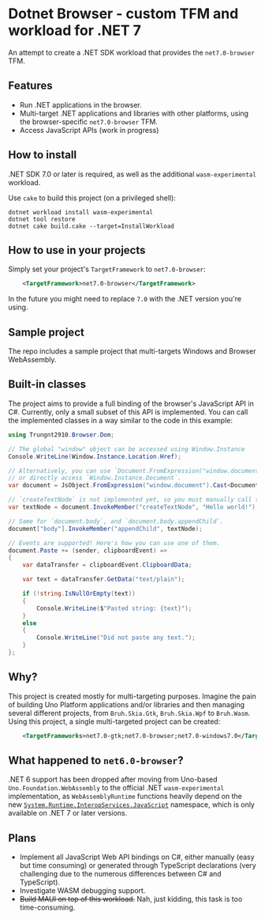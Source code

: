 # Dotnet Browser - custom TFM and workload for .NET 7

An attempt to create a .NET SDK workload that provides the `net7.0-browser` TFM.

## Features
- Run .NET applications in the browser.
- Multi-target .NET applications and libraries with other platforms, using the browser-specific `net7.0-browser` TFM.
- Access JavaScript APIs (work in progress)

## How to install
.NET SDK 7.0 or later is required, as well as the additional `wasm-experimental` workload.

Use `cake` to build this project (on a privileged shell):

```
dotnet workload install wasm-experimental
dotnet tool restore
dotnet cake build.cake --target=InstallWorkload
```

## How to use in your projects
Simply set your project's `TargetFramework` to `net7.0-browser`:

```xml
    <TargetFramework>net7.0-browser</TargetFramework>
```

In the future you might need to replace `7.0` with the .NET version you're using.

## Sample project
The repo includes a sample project that multi-targets Windows and Browser WebAssembly.

## Built-in classes
The project aims to provide a full binding of the browser's JavaScript API in C#.
Currently, only a small subset of this API is implemented. You can call the implemented classes in a way similar to the code in this example:

```C#
using Trungnt2910.Browser.Dom;

// The global "window" object can be accessed using Window.Instance 
Console.WriteLine(Window.Instance.Location.Href);

// Alternatively, you can use `Document.FromExpression("window.document")`,
// or directly access `Window.Instance.Document`.
var document = JsObject.FromExpression("window.document").Cast<Document>();

// `createTextNode` is not implemented yet, so you must manually call the function.
var textNode = document.InvokeMember("createTextNode", "Hello world!");

// Same for `document.body`, and `document.body.appendChild`.
document["body"].InvokeMember("appendChild", textNode);

// Events are supported! Here's how you can use one of them.
document.Paste += (sender, clipboardEvent) =>
{
    var dataTransfer = clipboardEvent.ClipboardData;

    var text = dataTransfer.GetData("text/plain");

    if (!string.IsNullOrEmpty(text))
    {
        Console.WriteLine($"Pasted string: {text}");
    }
    else
    {
        Console.WriteLine("Did not paste any text.");
    }
};
```

## Why?
This project is created mostly for multi-targeting purposes.
Imagine the pain of building Uno Platform applications and/or libraries and then managing several different projects, from `Bruh.Skia.Gtk`, `Bruh.Skia.Wpf` to `Bruh.Wasm`.
Using this project, a single multi-targeted project can be created:

```xml
    <TargetFrameworks>net7.0-gtk;net7.0-browser;net7.0-windows7.0</TargetFrameworks>
```

## What happened to `net6.0-browser`?
.NET 6 support has been dropped after moving from Uno-based `Uno.Foundation.WebAssembly` to the official .NET `wasm-experimental` implementation, as `WebAssemblyRuntime` functions heavily depend on the new [`System.Runtime.InteropServices.JavaScript`](https://learn.microsoft.com/en-us/dotnet/api/system.runtime.interopservices.javascript?view=net-7.0&viewFallbackFrom=net-6.0) namespace, which is only available on .NET 7 or later versions.

## Plans
- Implement all JavaScript Web API bindings on C#, either manually (easy but time consuming) or generated through TypeScript declarations (very challenging due to the numerous differences between C# and TypeScript).
- Investigate WASM debugging support.
- ~~Build MAUI on top of this workload.~~ Nah, just kidding, this task is too time-consuming.